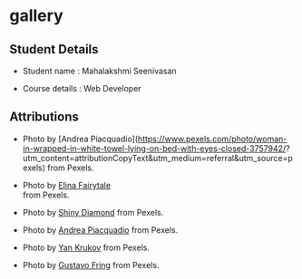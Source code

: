 # gallery

## Student Details

   - Student name : Mahalakshmi Seenivasan

   - Course details : Web Developer  

## Attributions

 - Photo by [Andrea Piacquadio](https://www.pexels.com/photo/woman-in-wrapped-in-white-towel-lying-on-bed-with-eyes-closed-3757942/? 
   utm_content=attributionCopyText&utm_medium=referral&utm_source=pexels) from Pexels.

 - Photo by [Elina Fairytale](https://images.pexels.com/photos/3865676/pexels-photo-3865676.jpeg?auto=compress&cs=tinysrgb&dpr=3&h=750&w=1260)  
   from Pexels.

 - Photo by [Shiny Diamond](https://images.pexels.com/photos/3762879/pexels-photo-3762879.jpeg?auto=compress&cs=tinysrgb&dpr=2&h=650&w=940) from 
   Pexels.

 - Photo by [Andrea Piacquadio](https://images.pexels.com/photos/3760262/pexels-photo-3760262.jpeg?auto=compress&cs=tinysrgb&dpr=2&h=650&w=940) 
   from Pexels.

 - Photo by [Yan Krukov](https://images.pexels.com/photos/5793976/pexels-photo-5793976.jpeg?auto=compress&cs=tinysrgb&dpr=3&h=750&w=1260) from 
   Pexels.

 - Photo by [Gustavo Fring](https://images.pexels.com/photos/3985329/pexels-photo-3985329.jpeg?auto=compress&cs=tinysrgb&dpr=1&w=500) from Pexels.